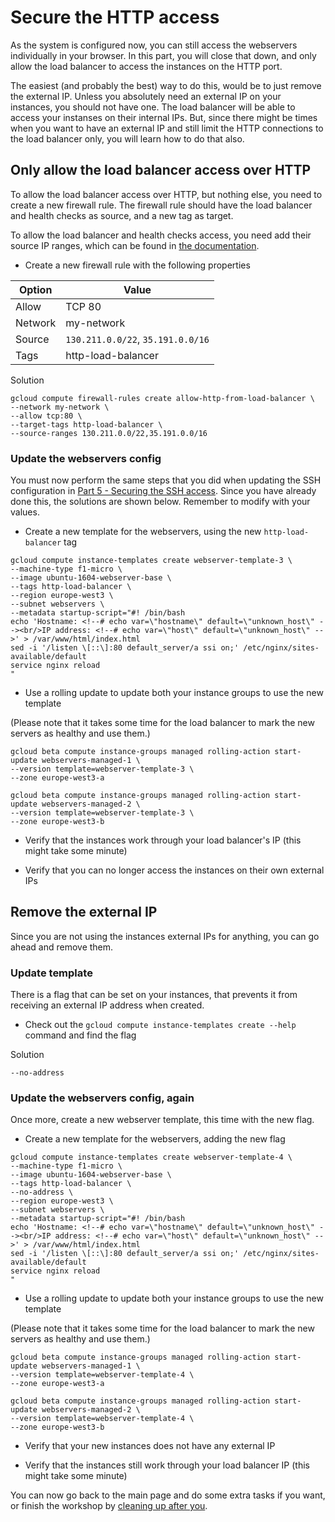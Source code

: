 # Secure the HTTP access
As the system is configured now, you can still access the webservers individually in your browser.
In this part, you will close that down, and only allow the load balancer to access the instances on the HTTP port.

The easiest (and probably the best) way to do this, would be to just remove the external IP.
Unless you absolutely need an external IP on your instances, you should not have one.
The load balancer will be able to access your instanses on their internal IPs.
But, since there might be times when you want to have an external IP and still limit the HTTP connections to the load balancer only, you will learn how to do that also.


## Only allow the load balancer access over HTTP
To allow the load balancer access over HTTP, but nothing else, you need to create a new firewall rule.
The firewall rule should have the load balancer and health checks as source, and a new tag as target.

To allow the load balancer and health checks access, you need add their source IP ranges, which can be found in [the documentation](https://cloud.google.com/compute/docs/load-balancing/http/#firewall_rules).

* Create a new firewall rule with the following properties

|Option|Value|
|------|-----|
|Allow| TCP 80|
|Network| my-network|
|Source| `130.211.0.0/22`, `35.191.0.0/16` |
|Tags| http-load-balancer |

Solution
```
gcloud compute firewall-rules create allow-http-from-load-balancer \
--network my-network \
--allow tcp:80 \
--target-tags http-load-balancer \
--source-ranges 130.211.0.0/22,35.191.0.0/16
```

### Update the webservers config
You must now perform the same steps that you did when updating the SSH configuration in [Part 5 - Securing the SSH access](../5-secure-ssh-access).
Since you have already done this, the solutions are shown below.
Remember to modify with your values.

* Create a new template for the webservers, using the new `http-load-balancer` tag

```
gcloud compute instance-templates create webserver-template-3 \
--machine-type f1-micro \
--image ubuntu-1604-webserver-base \
--tags http-load-balancer \
--region europe-west3 \
--subnet webservers \
--metadata startup-script="#! /bin/bash
echo 'Hostname: <!--# echo var=\"hostname\" default=\"unknown_host\" --><br/>IP address: <!--# echo var=\"host\" default=\"unknown_host\" -->' > /var/www/html/index.html
sed -i '/listen \[::\]:80 default_server/a ssi on;' /etc/nginx/sites-available/default
service nginx reload
"
```


* Use a rolling update to update both your instance groups to use the new template

(Please note that it takes some time for the load balancer to mark the new servers as healthy and use them.)

```
gcloud beta compute instance-groups managed rolling-action start-update webservers-managed-1 \
--version template=webserver-template-3 \
--zone europe-west3-a

gcloud beta compute instance-groups managed rolling-action start-update webservers-managed-2 \
--version template=webserver-template-3 \
--zone europe-west3-b
```

* Verify that the instances work through your load balancer's IP (this might take some minute)

* Verify that you can no longer access the instances on their own external IPs



## Remove the external IP
Since you are not using the instances external IPs for anything, you can go ahead and remove them.

### Update template
There is a flag that can be set on your instances, that prevents it from receiving an external IP address when created.

* Check out the `gcloud compute instance-templates create --help` command and find the flag

Solution
```
--no-address
```

### Update the webservers config, again
Once more, create a new webserver template, this time with the new flag.

* Create a new template for the webservers, adding the new flag

```
gcloud compute instance-templates create webserver-template-4 \
--machine-type f1-micro \
--image ubuntu-1604-webserver-base \
--tags http-load-balancer \
--no-address \
--region europe-west3 \
--subnet webservers \
--metadata startup-script="#! /bin/bash
echo 'Hostname: <!--# echo var=\"hostname\" default=\"unknown_host\" --><br/>IP address: <!--# echo var=\"host\" default=\"unknown_host\" -->' > /var/www/html/index.html
sed -i '/listen \[::\]:80 default_server/a ssi on;' /etc/nginx/sites-available/default
service nginx reload
"
```


* Use a rolling update to update both your instance groups to use the new template

(Please note that it takes some time for the load balancer to mark the new servers as healthy and use them.)

```
gcloud beta compute instance-groups managed rolling-action start-update webservers-managed-1 \
--version template=webserver-template-4 \
--zone europe-west3-a

gcloud beta compute instance-groups managed rolling-action start-update webservers-managed-2 \
--version template=webserver-template-4 \
--zone europe-west3-b
```

* Verify that your new instances does not have any external IP

* Verify that the instances still work through your load balancer IP (this might take some minute)


You can now go back to the main page and do some extra tasks if you want, or finish the workshop by [cleaning up after you](../7-clean-up).